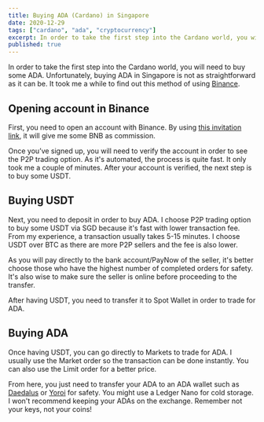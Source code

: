 ```yaml
---
title: Buying ADA (Cardano) in Singapore
date: 2020-12-29
tags: ["cardano", "ada", "cryptocurrency"]
excerpt: In order to take the first step into the Cardano world, you will need to buy some ADA. Unfortunately, buying ADA in Singapore is not as straight forward as can be. In this post, I explain one of the easiest/cheapest methods of buying ADA in Singapore.
published: true
---
```


In order to take the first step into the Cardano world, you will need to buy some ADA. Unfortunately, buying ADA in Singapore is not as straightforward as it can be. It took me a while to find out this method of using [Binance](https://www.binance.com).

## Opening account in Binance

First, you need to open an account with Binance. By using [this invitation link](https://www.binance.com/en/register?ref=HSOZWQV6), it will give me some BNB as commission.

Once you’ve signed up, you will need to verify the account in order to see the P2P trading option. As it's automated, the process is quite fast. It only took me a couple of minutes. After your account is verified, the next step is to buy some USDT.

## Buying USDT

Next, you need to deposit in order to buy ADA. I choose P2P trading option to buy some USDT via SGD because it's fast with lower transaction fee. From my experience, a transaction usually takes 5-15 minutes. I choose USDT over BTC as there are more P2P sellers and the fee is also lower.

As you will pay directly to the bank account/PayNow of the seller, it's better choose those who have the highest number of completed orders for safety. It's also wise to make sure the seller is online before proceeding to the transfer.

After having USDT, you need to transfer it to Spot Wallet in order to trade for ADA.

## Buying ADA

Once having USDT, you can go directly to Markets to trade for ADA. I usually use the Market order so the transaction can be done instantly. You can also use the Limit order for a better price. 

From here, you just need to transfer your ADA to an ADA wallet such as [Daedalus](https://daedaluswallet.io/) or [Yoroi](https://yoroi-wallet.com/#/) for safety. You might use a Ledger Nano for cold storage. I won't recommend keeping your ADAs on the exchange. Remember not your keys, not your coins!
